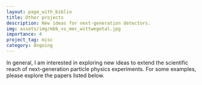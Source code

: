 ```yaml
---
layout: page_with_biblio
title: Other projects
description: New ideas for next-generation detectors.
img: assets/img/mbb_vs_mec_wittwegetal.jpg
importance: 4
project_tag: misc
category: Ongoing
---
```


In general, I am interested in exploring new ideas to extend the scientific reach of next-generation particle physics experiments. For some examples, please explore the papers listed below.

<!-- 
<ul>
    <li>Solar neutrinos and dark matter searches in nEXO</li>
    <li>Second order weak decays of <sup>124</sup>Xe</li>
    <li>Kilo-tonne scale liquid xenon detectors</li>
</ul> 
-->
